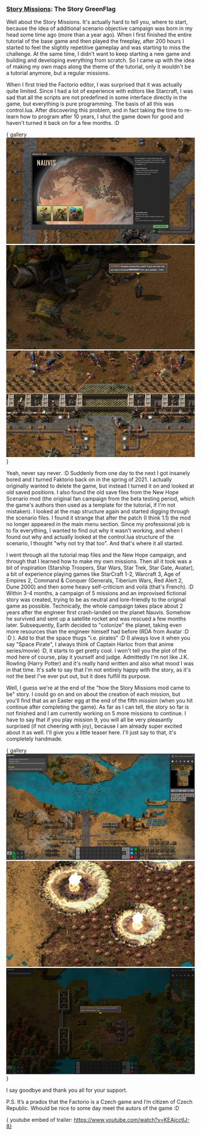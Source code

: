 ### [Story Missions](https://mods.factorio.com/mod/Story-Missions): The Story <author>GreenFlag</author>

Well about the Story Missions.
It's actually hard to tell you, where to start, because the idea of additional scenario objective campaign was born in my head some time ago (more than a year ago). When I first finished the entire tutorial of the base game and then played the freeplay, after 200 hours I started to feel the slightly repetitive gameplay and was starting to miss the challenge. At the same time, I didn't want to keep starting a new game and building and developing everything from scratch. So I came up with the idea of making my own maps along the theme of the tutorial, only it wouldn't be a tutorial anymore, but a regular missions.

When I first tried the Factorio editor, I was surprised that it was actually quite limited. Since I had a lot of experience with editors like Starcraft, I was sad that all the scripts are not predefined in some interface directly in the game, but everything is pure programming. The basis of all this was control.lua. After discovering this problem, and in fact taking the time to re-learn how to program after 10 years, I shut the game down for good and haven't turned it back on for a few months. :D

{ gallery
![](media/mission-2-intro.jpg)
![](media/game1.jpg)
![](media/2.png)
}

Yeah, never say never. :D Suddenly from one day to the next I got insanely bored and I turned Faktorio back on in the spring of 2021. I actually originally wanted to delete the game, but instead I turned it on and looked at old saved positions. I also found the old save files from the New Hope Scenario mod (the original fan campaign from the beta testing period, which the game's authors then used as a template for the tutorial, if I'm not mistaken). I looked at the map structure again and started digging through the scenario files. I found it strange that after the patch (I think 1.1) the mod no longer appeared in the main menu section. Since my professional job is to fix everything, I wanted to find out why it wasn't working, and when I found out why and actually looked at the control.lua structure of the scenario, I thought "why not try that too". And that's where it all started.

I went through all the tutorial map files and the New Hope campaign, and through that I learned how to make my own missions. Then all it took was a bit of inspiration (Starship Troopers, Star Wars, Star Trek, Star Gate, Avatar), a bit of experience playing games like StarCraft 1-2, Warcraft 3, Age of Empires 2, Command & Conquer (Generals, Tiberium Wars, Red Alert 2, Dune 2000) and then some heavy self-criticism and voilá (that's French). :D Within 3-4 months, a campaign of 5 missions and an improvised fictional story was created, trying to be as neutral and lore-friendly to the original game as possible. Technically, the whole campaign takes place about 2 years after the engineer first crash-landed on the planet Nauvis. Somehow he survived and sent up a satellite rocket and was rescued a few months later. Subsequently, Earth decided to "colonize" the planet, taking even more resources than the engineer himself had before (RDA from Avatar :D :D ). Add to that the space thugs "i.e. pirates" :D (I always love it when you say "Space Pirate", I always think of Captain Harloc from that anime series/movie) :D, it starts to get pretty cool. I won't tell you the plot of the mod here of course, play it yourself and judge. Admittedly I'm not like J.K. Rowling (Harry Potter) and it's really hand written and also what mood I was in that time. It's safe to say that I'm not entirely happy with the story, as it's not the best I've ever put out, but it does fulfill its purpose.

Well, I guess we're at the end of the "how the Story Missions mod came to be" story. I could go on and on about the creation of each mission, but you'll find that as an Easter egg at the end of the fifth mission (when you hit continue after completing the game). As far as I can tell, the story so far is not finished and I am currently working on 5 more missions to continue. I have to say that if you play mission 9, you will all be very pleasantly surprised (if not cheering with joy), because I am already super excited about it as well. I'll give you a little teaser here. I'll just say to that, it's completely handmade.

{ gallery 
![](media/teaser-mission-6.jpg)
![](media/teaser-mission-8.jpg)
![](media/teaser-mission-9.jpg)
}

I say goodbye and thank you all for your support.

P.S. It’s a pradox that the Factorio is a Czech game and I’m citizen of Czech Republic. Whould be nice to some day meet the autors of the game :D

{ youtube embed of trailer: https://www.youtube.com/watch?v=KEAjcctlJ-8}
